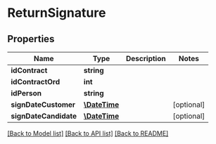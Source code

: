 # ReturnSignature

## Properties
Name | Type | Description | Notes
------------ | ------------- | ------------- | -------------
**idContract** | **string** |  | 
**idContractOrd** | **int** |  | 
**idPerson** | **string** |  | 
**signDateCustomer** | [**\DateTime**](\DateTime.md) |  | [optional] 
**signDateCandidate** | [**\DateTime**](\DateTime.md) |  | [optional] 

[[Back to Model list]](../../README.md#documentation-for-models) [[Back to API list]](../../README.md#documentation-for-api-endpoints) [[Back to README]](../../README.md)

